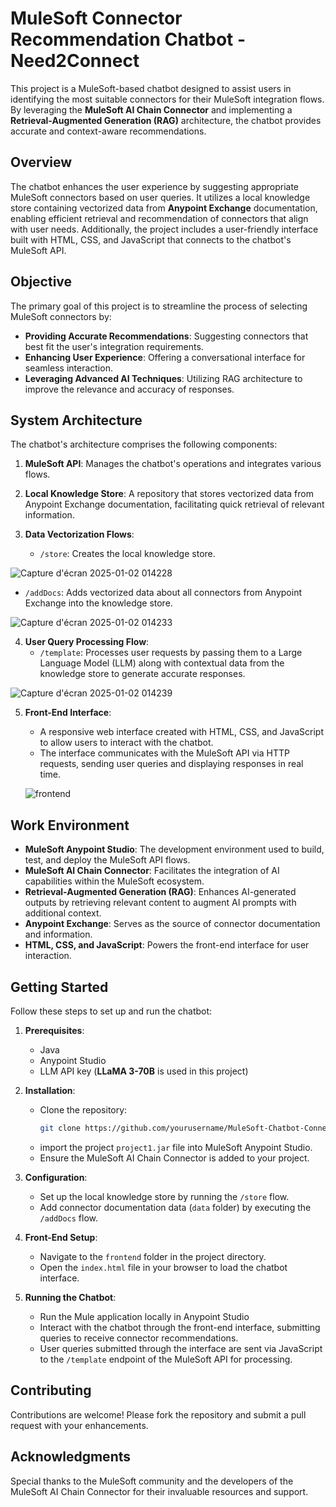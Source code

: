 # MuleSoft Connector Recommendation Chatbot - Need2Connect

This project is a MuleSoft-based chatbot designed to assist users in identifying the most suitable connectors for their MuleSoft integration flows. By leveraging the **MuleSoft AI Chain Connector** and implementing a **Retrieval-Augmented Generation (RAG)** architecture, the chatbot provides accurate and context-aware recommendations.

## Overview

The chatbot enhances the user experience by suggesting appropriate MuleSoft connectors based on user queries. It utilizes a local knowledge store containing vectorized data from **Anypoint Exchange** documentation, enabling efficient retrieval and recommendation of connectors that align with user needs. Additionally, the project includes a user-friendly interface built with HTML, CSS, and JavaScript that connects to the chatbot's MuleSoft API.

## Objective

The primary goal of this project is to streamline the process of selecting MuleSoft connectors by:
- **Providing Accurate Recommendations**: Suggesting connectors that best fit the user's integration requirements.
- **Enhancing User Experience**: Offering a conversational interface for seamless interaction.
- **Leveraging Advanced AI Techniques**: Utilizing RAG architecture to improve the relevance and accuracy of responses.

## System Architecture

The chatbot's architecture comprises the following components:

1. **MuleSoft API**: Manages the chatbot's operations and integrates various flows.

2. **Local Knowledge Store**: A repository that stores vectorized data from Anypoint Exchange documentation, facilitating quick retrieval of relevant information.

3. **Data Vectorization Flows**:
   - `/store`: Creates the local knowledge store.

![Capture d'écran 2025-01-02 014228](https://github.com/user-attachments/assets/6f6b893d-d2c5-4d38-bc3c-1b4e115c26e7)

   - `/addDocs`: Adds vectorized data about all connectors from Anypoint Exchange into the knowledge store.

![Capture d'écran 2025-01-02 014233](https://github.com/user-attachments/assets/08e3522c-f339-4c89-a6a4-5f1731381c24)


4. **User Query Processing Flow**:
   - `/template`: Processes user requests by passing them to a Large Language Model (LLM) along with contextual data from the knowledge store to generate accurate responses.
  
![Capture d'écran 2025-01-02 014239](https://github.com/user-attachments/assets/aeee8e0b-b621-47ce-bf95-7254738abe63)


5. **Front-End Interface**:

   - A responsive web interface created with HTML, CSS, and JavaScript to allow users to interact with the chatbot.
   - The interface communicates with the MuleSoft API via HTTP requests, sending user queries and displaying responses in real time.
  
   ![frontend](https://github.com/user-attachments/assets/ddbead55-cab3-4819-89ee-d1487209a033)

## Work Environment

- **MuleSoft Anypoint Studio**: The development environment used to build, test, and deploy the MuleSoft API flows.
- **MuleSoft AI Chain Connector**: Facilitates the integration of AI capabilities within the MuleSoft ecosystem.
- **Retrieval-Augmented Generation (RAG)**: Enhances AI-generated outputs by retrieving relevant content to augment AI prompts with additional context.
- **Anypoint Exchange**: Serves as the source of connector documentation and information.
- **HTML, CSS, and JavaScript**: Powers the front-end interface for user interaction.


## Getting Started

Follow these steps to set up and run the chatbot:

1. **Prerequisites**:
   - Java
   - Anypoint Studio
   - LLM API key (**LLaMA 3-70B** is used in this project)

2. **Installation**:
   - Clone the repository:
     ```bash
     git clone https://github.com/yourusername/MuleSoft-Chatbot-Connector-Recommender.git
     ```
   - import the project `project1.jar` file into MuleSoft Anypoint Studio.
   - Ensure the MuleSoft AI Chain Connector is added to your project.

3. **Configuration**:
   - Set up the local knowledge store by running the `/store` flow.
   - Add connector documentation data  (`data` folder)  by executing the `/addDocs` flow.

4. **Front-End Setup**:
   - Navigate to the `frontend` folder in the project directory.
   - Open the `index.html` file in your browser to load the chatbot interface.

5. **Running the Chatbot**:
   - Run the Mule application locally in Anypoint Studio
   - Interact with the chatbot through the front-end interface, submitting queries to receive connector recommendations.
   - User queries submitted through the interface are sent via JavaScript to the `/template` endpoint of the MuleSoft API for processing.

## Contributing

Contributions are welcome! Please fork the repository and submit a pull request with your enhancements.


## Acknowledgments

Special thanks to the MuleSoft community and the developers of the MuleSoft AI Chain Connector for their invaluable resources and support.
